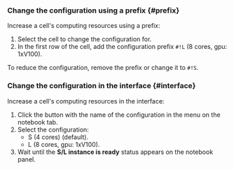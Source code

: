 ### Change the configuration using a prefix {#prefix}

Increase a cell's computing resources using a prefix:

1. Select the cell to change the configuration for.
1. In the first row of the cell, add the configuration prefix `#!L` (8 cores, gpu: 1xV100).

To reduce the configuration, remove the prefix or change it to `#!S`.

### Change the configuration in the interface {#interface}

Increase a cell's computing resources in the interface:

1. Click the button with the name of the configuration in the menu on the notebook tab.
1. Select the configuration:
    * S (4 cores) (default).
    * L (8 cores, gpu: 1xV100).
1. Wait until the **S/L instance is ready** status appears on the notebook panel.

